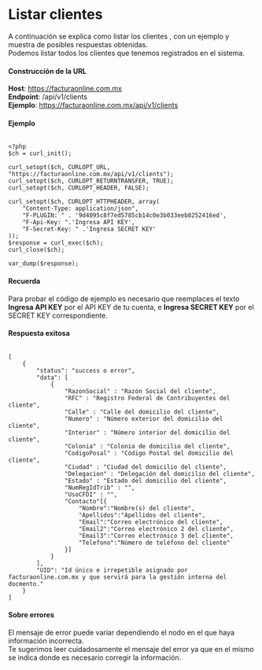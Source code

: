 # Listar clientes

A continuación se explica como listar los clientes , con un ejemplo y muestra de posibles respuestas obtenidas.  
Podemos listar todos los clientes que tenemos registrados en el sistema.


#### Construcción de la URL

**Host**: https://facturaonline.com.mx  
**Endpoint**:  /api/v1/clients  
**Ejemplo**:  https://facturaonline.com.mx/api/v1/clients  


#### Ejemplo

```

<?php
$ch = curl_init();

curl_setopt($ch, CURLOPT_URL, "https://facturaonline.com.mx/api/v1/clients");
curl_setopt($ch, CURLOPT_RETURNTRANSFER, TRUE);
curl_setopt($ch, CURLOPT_HEADER, FALSE);

curl_setopt($ch, CURLOPT_HTTPHEADER, array(
    "Content-Type: application/json",
    "F-PLUGIN: " . '9d4095c8f7ed5785cb14c0e3b033eeb8252416ed',
    "F-Api-Key: ".'Ingresa API KEY',
    "F-Secret-Key: " .'Ingresa SECRET KEY'
));
$response = curl_exec($ch);
curl_close($ch);

var_dump($response);

```


#### Recuerda

Para probar el código de ejemplo es necesario que reemplaces el texto  **Ingresa API KEY**  por el API KEY de tu cuenta, e **Ingresa SECRET KEY**  por el SECRET KEY correspondiente.


#### Respuesta exitosa

```

[
    {
        "status": "success o error",
        "data": [
            {
                "RazonSocial" : "Razón Social del cliente",
                "RFC" : "Registro Federal de Contribuyentes del cliente",
                "Calle" : "Calle del domicilio del cliente",
                "Numero" : "Número exterior del domicilio del cliente",
                "Interior" : "Número interior del domicilio del cliente",
                "Colonia" : "Colonia de domicilio del cliente",
                "CodigoPosal" : "Código Postal del domicilio del cliente",
                "Ciudad" : "Ciudad del domicilio del cliente",
                "Delegacion" : "Delegación del domicilio del cliente",
                "Estado" : "Estado del domicilio del cliente",
                "NumRegIdTrib" : "",
                "UsoCFDI" : "",
                "Contacto"[{
                    "Nombre":"Nombre(s) del cliente",
                    "Apellidos":"Apellidos del cliente",
                    "Email":"Correo electrónico del cliente",
                    "Email2":"Correo electrónico 2 del cliente",
                    "Email3":"Correo electrónico 3 del cliente",
                    "Telefono":"Número de teléfono del cliente"
                }]
            }
        ],
        "UID": "Id único e irrepetible asignado por facturaonline.com.mx y que servirá para la gestión interna del docmento."
    }
]

```


#### Sobre errores

El mensaje de error puede variar dependiendo el nodo en el que haya información incorrecta.  
Te sugerimos leer cuidadosamente el mensaje del error ya que en el mismo se indica donde es necesario corregir la información.
